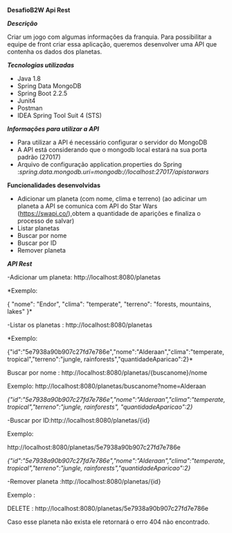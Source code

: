 **DesafioB2W Api Rest**

***Descrição***
     
 Criar um jogo com algumas informações da franquia. Para possibilitar  a equipe de front criar essa aplicação, queremos desenvolver uma API que contenha os dados dos planetas.


***Tecnologias utilizadas***

- Java 1.8
- Spring Data MongoDB 
- Spring Boot 2.2.5
- Junit4
- Postman
- IDEA Spring Tool Suit 4 (STS)


***Informações para utilizar a API***
- Para utilizar a API é necessário configurar o servidor do MongoDB
- A API está considerando que o mongodb local estará na sua porta padrão (27017)
- Arquivo de configuração application.properties do Spring :*spring.data.mongodb.uri=mongodb://localhost:27017/apistarwars*


**Funcionalidades desenvolvidas**
- Adicionar um planeta (com nome, clima e terreno)
(ao adicinar um planeta a API se comunica com API do Star Wars (https://swapi.co/),obtem a quantidade de aparições e finaliza o processo de salvar)
- Listar planetas
- Buscar por nome
- Buscar por ID
- Remover planeta

***API Rest***

-Adicionar um planeta: http://localhost:8080/planetas 

*Exemplo:

{ "nome": "Endor", 
"clima": "temperate", 
"terreno": "forests, mountains, lakes" }*

-Listar os planetas  : http://localhost:8080/planetas

*Exemplo:

{"id":"5e7938a90b907c27fd7e786e","nome":"Alderaan","clima":"temperate, 
     tropical","terreno":"jungle, rainforests","quantidadeAparicao":2}*

Buscar por nome : http://localhost:8080/planetas/{buscanome}/nome

Exemplo:
http://localhost:8080/planetas/buscanome?nome=Alderaan

*{"id":"5e7938a90b907c27fd7e786e","nome":"Alderaan","clima":"temperate, tropical","terreno":"jungle, rainforests",
  "quantidadeAparicao":2}*

-Buscar por ID:http://localhost:8080/planetas/{id}

Exemplo:

http://localhost:8080/planetas/5e7938a90b907c27fd7e786e

*{"id":"5e7938a90b907c27fd7e786e","nome":"Alderaan","clima":"temperate, tropical","terreno":"jungle, rainforests","quantidadeAparicao":2}*

-Remover planeta :http://localhost:8080/planetas/{id}

Exemplo :

DELETE : http://localhost:8080/planetas/5e7938a90b907c27fd7e786e

Caso esse planeta não exista ele retornará o erro 404 não encontrado.





